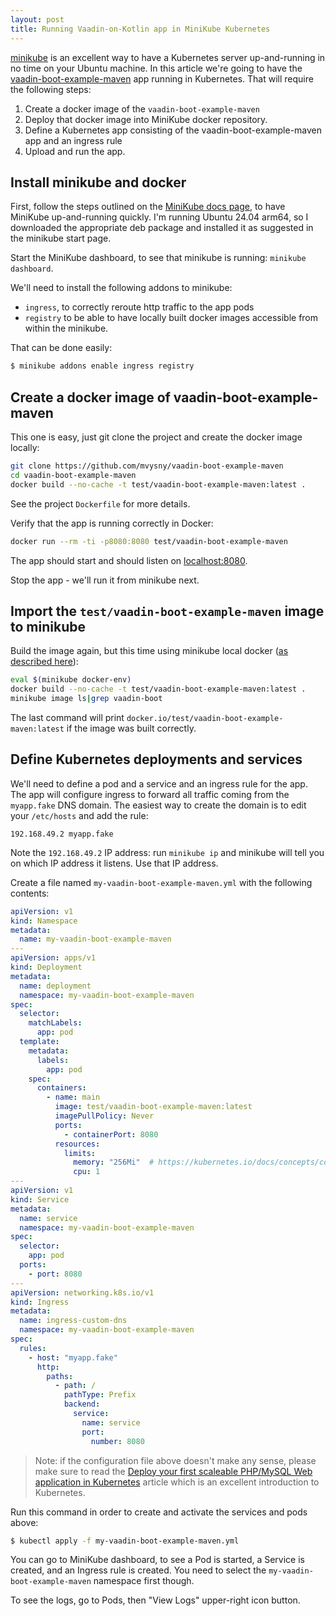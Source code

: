 ```yaml
---
layout: post
title: Running Vaadin-on-Kotlin app in MiniKube Kubernetes
---
```


[minikube](https://minikube.sigs.k8s.io/docs/start) is an excellent way to have a Kubernetes server
up-and-running in no time on your Ubuntu machine. In this article
we're going to have the [vaadin-boot-example-maven](https://github.com/mvysny/vaadin-boot-example-maven)
app running in Kubernetes. That will require the following
steps:

1. Create a docker image of the `vaadin-boot-example-maven`
2. Deploy that docker image into MiniKube docker repository.
3. Define a Kubernetes app consisting of the vaadin-boot-example-maven app and an ingress rule
4. Upload and run the app.

## Install minikube and docker

First, follow the steps outlined on the [MiniKube docs page](https://minikube.sigs.k8s.io/docs/start),
to have MiniKube up-and-running quickly. I'm running Ubuntu 24.04 arm64, so I downloaded the
appropriate deb package and installed it as suggested in the minikube start page.

Start the MiniKube dashboard, to see that minikube is running: `minikube dashboard`.

We'll need to install the following addons to minikube:

* `ingress`, to correctly reroute http traffic to the app pods
* `registry` to be able to have locally built docker images accessible from within the minikube.

That can be done easily:
```bash
$ minikube addons enable ingress registry
```

## Create a docker image of vaadin-boot-example-maven

This one is easy, just git clone the project and create the docker image locally:

```bash
git clone https://github.com/mvysny/vaadin-boot-example-maven
cd vaadin-boot-example-maven
docker build --no-cache -t test/vaadin-boot-example-maven:latest .
```

See the project `Dockerfile` for more details.

Verify that the app is running correctly in Docker:

```bash
docker run --rm -ti -p8080:8080 test/vaadin-boot-example-maven
```
The app should start and should listen on [localhost:8080](http://localhost:8080).

Stop the app - we'll run it from minikube next.

## Import the `test/vaadin-boot-example-maven` image to minikube

Build the image again, but this time using minikube local docker
([as described here](https://stackoverflow.com/a/48999680/377320)):

```bash
eval $(minikube docker-env)
docker build --no-cache -t test/vaadin-boot-example-maven:latest .
minikube image ls|grep vaadin-boot
```

The last command will print `docker.io/test/vaadin-boot-example-maven:latest`
if the image was built correctly.

## Define Kubernetes deployments and services

We'll need to define a pod and a service and an ingress rule for the app.
The app will configure ingress to forward all traffic coming from the `myapp.fake` DNS
domain. The easiest way to create the domain is to edit your `/etc/hosts` and add the rule:
```
192.168.49.2 myapp.fake
```
Note the `192.168.49.2` IP address: run `minikube ip` and minikube will
tell you on which IP address it listens. Use that IP address.

Create a file named `my-vaadin-boot-example-maven.yml` with the following contents:

```yaml
apiVersion: v1
kind: Namespace
metadata:
  name: my-vaadin-boot-example-maven
---
apiVersion: apps/v1
kind: Deployment
metadata:
  name: deployment
  namespace: my-vaadin-boot-example-maven
spec:
  selector:
    matchLabels:
      app: pod
  template:
    metadata:
      labels:
        app: pod
    spec:
      containers:
        - name: main
          image: test/vaadin-boot-example-maven:latest
          imagePullPolicy: Never
          ports:
            - containerPort: 8080
          resources:
            limits:
              memory: "256Mi"  # https://kubernetes.io/docs/concepts/configuration/manage-resources-containers/
              cpu: 1
---
apiVersion: v1
kind: Service
metadata:
  name: service
  namespace: my-vaadin-boot-example-maven
spec:
  selector:
    app: pod
  ports:
    - port: 8080
---
apiVersion: networking.k8s.io/v1
kind: Ingress
metadata:
  name: ingress-custom-dns
  namespace: my-vaadin-boot-example-maven
spec:
  rules:
    - host: "myapp.fake"
      http:
        paths:
          - path: /
            pathType: Prefix
            backend:
              service:
                name: service
                port:
                  number: 8080
```

> Note: if the configuration file above doesn't make any sense, please make sure
> to read the [Deploy your first scaleable PHP/MySQL Web application in Kubernetes](https://faun.pub/deploy-your-first-scaleable-php-mysql-web-application-in-kubernetes-33ed7ab66595)
> article which is an excellent introduction to Kubernetes.

Run this command in order to create and activate the services and pods above:
```bash
$ kubectl apply -f my-vaadin-boot-example-maven.yml
```

You can go to MiniKube dashboard, to see a Pod is started, a Service is created,
and an Ingress rule is created. You need to select the `my-vaadin-boot-example-maven`
namespace first though.

To see the logs, go to Pods, then "View Logs" upper-right icon button.
